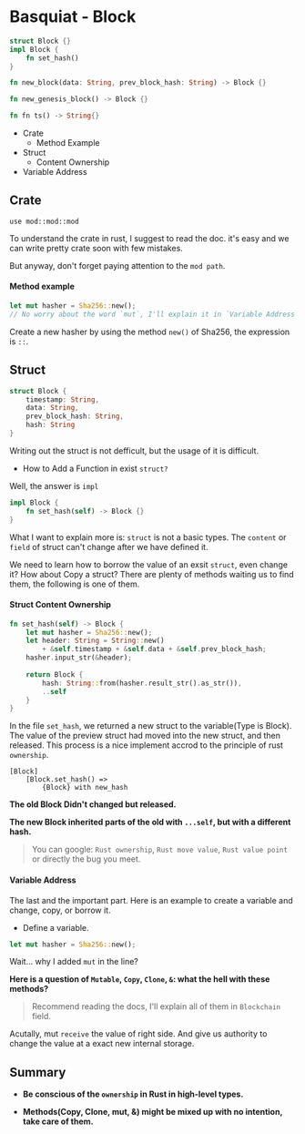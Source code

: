 # Basquiat - Block

```rust
struct Block {}
impl Block {
    fn set_hash()
}

fn new_block(data: String, prev_block_hash: String) -> Block {}

fn new_genesis_block() -> Block {}

fn fn ts() -> String{}

```

+ Crate
  + Method Example
+ Struct 
  + Content Ownership
+ Variable Address

## Crate
```
use mod::mod::mod
```
To understand the crate in rust, I suggest to read the doc. it's easy and we can write pretty crate soon with few mistakes.

But anyway, don't forget paying attention to the `mod path`.

#### Method example

```rust
let mut hasher = Sha256::new();
// No worry about the word `mut`, I'll explain it in `Variable Address`.
```
Create a new hasher by using the method `new()` of Sha256, the expression is `::`.

## Struct

```rust
struct Block {
    timestamp: String,
    data: String,
    prev_block_hash: String,
    hash: String
}
```
Writing out the struct is not defficult, but the usage of it is difficult.

+ How to Add a Function in exist `struct?`

Well, the answer is `impl`

```rust
impl Block {
    fn set_hash(self) -> Block {}
}
```

What I want to explain more is: `struct` is not a basic types. The `content` or `field` of struct can't change after we have defined it. 

We need to learn how to borrow the value of an exsit `struct`, even change it? How about Copy a struct? There are plenty of methods waiting us to find them, the following is one of them.

#### Struct Content Ownership

```rust
fn set_hash(self) -> Block {
    let mut hasher = Sha256::new();
    let header: String = String::new()
        + &self.timestamp + &self.data + &self.prev_block_hash;
    hasher.input_str(&header);
    
    return Block {
        hash: String::from(hasher.result_str().as_str()),
        ..self
    }
}
```

In the file `set_hash`, we returned a new struct to the variable(Type is Block). The value of the preview struct had moved into the new struct, and then released. This process is a nice implement accrod to the principle of rust `ownership`.

```
[Block]
    [Block.set_hash() =>
        {Block} with new_hash
```

__The old Block Didn't changed but released.__

__The new Block inherited parts of the old with `...self`, but with a different hash.__

> You can google: `Rust ownership`, `Rust move value`, `Rust value point` or directly the bug you meet.

#### Variable Address

The last and the important part. Here is an example to create a variable and change, copy, or borrow it.

+ Define a variable.

```rust
let mut hasher = Sha256::new();
```
Wait... why I added `mut` in the line? 

__Here is a question of `Mutable`, `Copy`, `Clone`, `&`: what the hell with these methods?__

> Recommend reading the docs, I'll explain all of them in `Blockchain` field.

Acutally, mut `receive` the value of right side. And give us authority to change the value at a exact new internal storage.

## Summary


+ __Be conscious of the `ownership` in Rust in high-level types.__

+ __Methods(Copy, Clone, mut, &) might be mixed up with no intention, take care of them.__
